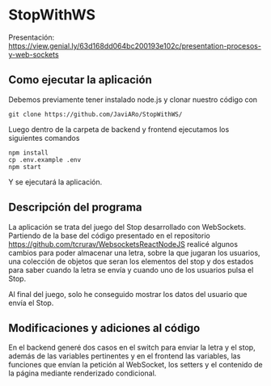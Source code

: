 # StopWithWS

Presentación: https://view.genial.ly/63d168dd064bc200193e102c/presentation-procesos-y-web-sockets

## Como ejecutar la aplicación
Debemos previamente tener instalado node.js y clonar nuestro código con

```
git clone https://github.com/JaviARo/StopWithWS/
```

Luego dentro de la carpeta de backend y frontend ejecutamos los siguientes comandos

```
npm install
cp .env.example .env
npm start
```

Y se ejecutará la aplicación.

## Descripción del programa

La aplicación se trata del juego del Stop desarrollado con WebSockets. Partiendo de la base del código presentado en el repositorio https://github.com/tcrurav/WebsocketsReactNodeJS realicé algunos cambios para poder almacenar una letra, sobre la que jugaran los usuarios, una colección de objetos que seran los elementos del stop y dos estados para saber cuando la letra se envía y cuando uno de los usuarios pulsa el Stop.

Al final del juego, solo he conseguido mostrar los datos del usuario que envía el Stop.

## Modificaciones y adiciones al código

En el backend generé dos casos en el switch para enviar la letra y el stop, además de las variables pertinentes y en el frontend las variables, las funciones que envían la petición al WebSocket, los setters y el contenido de la página mediante renderizado condicional.
